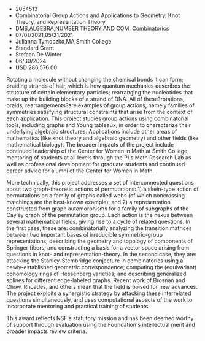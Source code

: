 
* 2054513
* Combinatorial Group Actions and Applications to Geometry, Knot Theory, and Representation Theory
* DMS,ALGEBRA,NUMBER THEORY,AND COM, Combinatorics
* 07/01/2021,05/21/2021
* Julianna Tymoczko,MA,Smith College
* Standard Grant
* Stefaan De Winter
* 06/30/2024
* USD 286,576.00

Rotating a molecule without changing the chemical bonds it can form; braiding
strands of hair, which is how quantum mechanics describes the structure of
certain elementary particles; rearranging the nucleotides that make up the
building blocks of a strand of DNA. All of these?rotations, braids,
rearrangements?are examples of group actions, namely families of symmetries
satisfying structural constraints that arise from the context of each
application. This project studies group actions using combinatorial tools,
including graphs and Young tableaux, in order to characterize their underlying
algebraic structures. Applications include other areas of mathematics (like knot
theory and algebraic geometry) and other fields (like mathematical biology). The
broader impacts of the project include continued leadership of the Center for
Women in Math at Smith College, mentoring of students at all levels through the
PI's Math Research Lab as well as professional development for graduate students
and continued career advice for alumni of the Center for Women in Math.

More technically, this project addresses a set of interconnected questions about
two graph-theoretic actions of permutations: 1) a skein-type action of
permutations on a family of graphs called webs (of which noncrossing matchings
are the best-known example), and 2) a representation constructed from graph
automorphisms for a family of subgraphs of the Cayley graph of the permutation
group. Each action is the nexus between several mathematical fields, giving rise
to a cycle of related questions. In the first case, these are: combinatorially
analyzing the transition matrices between two important bases of irreducible
symmetric-group representations; describing the geometry and topology of
components of Springer fibers; and constructing a basis for a vector space
arising from questions in knot- and representation-theory. In the second case,
they are: attacking the Stanley-Stembridge conjecture in combinatorics using a
newly-established geometric correspondence; computing the (equivariant)
cohomology rings of Hessenberg varieties; and describing generalized splines for
different edge-labeled graphs. Recent work of Brosnan and Chow, Rhoades, and
others mean that the field is poised for new advances. The project exploits a
synergistic strategy by attacking these interrelated questions simultaneously,
and uses computational aspects of the work to incorporate mentoring and
practical training of students.

This award reflects NSF's statutory mission and has been deemed worthy of
support through evaluation using the Foundation's intellectual merit and broader
impacts review criteria.
